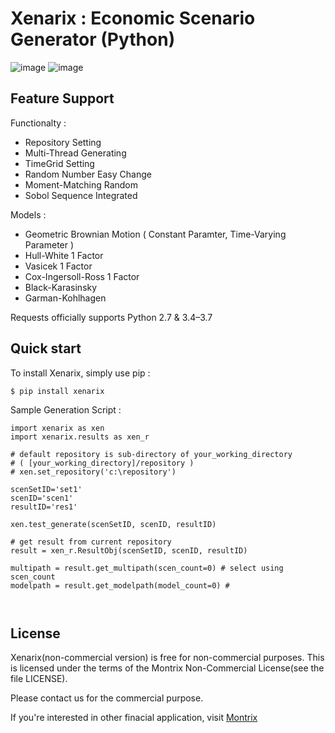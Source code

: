 Xenarix : Economic Scenario Generator (Python)
==========================

![image](https://img.shields.io/badge/Platform-Windows-Green.svg)
![image](https://img.shields.io/pypi/pyversions/requests.svg)



Feature Support
---------------

Functionalty :

-   Repository Setting
-   Multi-Thread Generating
-   TimeGrid Setting
-   Random Number Easy Change
-   Moment-Matching Random
-   Sobol Sequence Integrated

Models : 

-   Geometric Brownian Motion ( Constant Paramter, Time-Varying Parameter )   
-   Hull-White 1 Factor
-   Vasicek 1 Factor
-   Cox-Ingersoll-Ross 1 Factor
-   Black-Karasinsky
-   Garman-Kohlhagen


Requests officially supports Python 2.7 & 3.4–3.7

Quick start
-----------

To install Xenarix, simply use pip :

``` {.sourceCode .bash}
$ pip install xenarix
```

Sample Generation Script :

```
import xenarix as xen
import xenarix.results as xen_r

# default repository is sub-directory of your_working_directory
# ( [your_working_directory]/repository ) 
# xen.set_repository('c:\repository')

scenSetID='set1'
scenID='scen1'
resultID='res1'

xen.test_generate(scenSetID, scenID, resultID)

# get result from current repository
result = xen_r.ResultObj(scenSetID, scenID, resultID)

multipath = result.get_multipath(scen_count=0) # select using scen_count
modelpath = result.get_modelpath(model_count=0) # 



```

License
-------

Xenarix(non-commercial version) is free for non-commercial purposes. 
This is licensed under the terms of the Montrix Non-Commercial License(see the file LICENSE).

Please contact us for the commercial purpose.

If you're interested in other finacial application, visit [Montrix](http://www.montrix.co.kr)